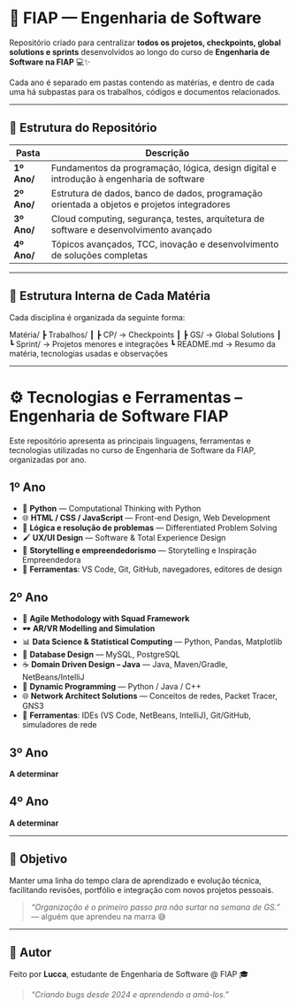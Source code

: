 # 🧠 FIAP — Engenharia de Software

Repositório criado para centralizar **todos os projetos, checkpoints, global solutions e sprints** desenvolvidos ao longo do curso de **Engenharia de Software na FIAP** 💻✨  

Cada ano é separado em pastas contendo as matérias, e dentro de cada uma há subpastas para os trabalhos, códigos e documentos relacionados.

---

## 🧱 Estrutura do Repositório

| Pasta | Descrição |
|--------|------------|
| **1º Ano/** | Fundamentos da programação, lógica, design digital e introdução à engenharia de software |
| **2º Ano/** | Estrutura de dados, banco de dados, programação orientada a objetos e projetos integradores |
| **3º Ano/** | Cloud computing, segurança, testes, arquitetura de software e desenvolvimento avançado |
| **4º Ano/** | Tópicos avançados, TCC, inovação e desenvolvimento de soluções completas |

---

## 📂 Estrutura Interna de Cada Matéria

Cada disciplina é organizada da seguinte forma:

Matéria/
┣ Trabalhos/
┃ ┣ CP/ → Checkpoints
┃ ┣ GS/ → Global Solutions
┃ ┗ Sprint/ → Projetos menores e integrações
┗ README.md → Resumo da matéria, tecnologias usadas e observações

---

# ⚙️ Tecnologias e Ferramentas – Engenharia de Software FIAP

Este repositório apresenta as principais linguagens, ferramentas e tecnologias utilizadas no curso de Engenharia de Software da FIAP, organizadas por ano.


## 1º Ano
- 🐍 **Python** — Computational Thinking with Python  
- 🌐 **HTML / CSS / JavaScript** — Front-end Design, Web Development  
- 🧠 **Lógica e resolução de problemas** — Differentiated Problem Solving  
- 🖌️ **UX/UI Design** — Software & Total Experience Design  
- 📖 **Storytelling e empreendedorismo** — Storytelling e Inspiração Empreendedora  
- 🧰 **Ferramentas**: VS Code, Git, GitHub, navegadores, editores de design


## 2º Ano
- 🧩 **Agile Methodology with Squad Framework**  
- 🕶️ **AR/VR Modelling and Simulation**  
- 📊 **Data Science & Statistical Computing** — Python, Pandas, Matplotlib  
- 🧱 **Database Design** — MySQL, PostgreSQL  
- ☕ **Domain Driven Design – Java** — Java, Maven/Gradle, NetBeans/IntelliJ  
- 🧮 **Dynamic Programming** — Python / Java / C++  
- 🌐 **Network Architect Solutions** — Conceitos de redes, Packet Tracer, GNS3  
- 🧰 **Ferramentas**: IDEs (VS Code, NetBeans, IntelliJ), Git/GitHub, simuladores de rede


## 3º Ano
**A determinar**


## 4º Ano
**A determinar**

---

## 🎯 Objetivo

Manter uma linha do tempo clara de aprendizado e evolução técnica,  
facilitando revisões, portfólio e integração com novos projetos pessoais.

> _“Organização é o primeiro passo pra não surtar na semana de GS.”_ — alguém que aprendeu na marra 😅

---

## 💬 Autor

Feito por **Lucca**, estudante de Engenharia de Software @ FIAP 🎓  
> _“Criando bugs desde 2024 e aprendendo a amá-los.”_
